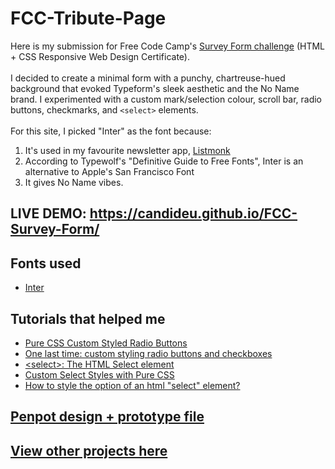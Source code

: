 # FCC-Tribute-Page


Here is my submission for Free Code Camp's [Survey Form challenge](https://www.freecodecamp.org/learn/responsive-web-design/responsive-web-design-projects/build-a-survey-form) (HTML + CSS Responsive Web Design Certificate).
<br><br>
I decided to create a minimal form with a punchy, chartreuse-hued background that evoked Typeform's sleek aesthetic and the No Name brand. I experimented with a custom mark/selection colour, scroll bar, radio buttons, checkmarks, and `<select>` elements.
<br><br>
For this site, I picked "Inter" as the font because:
1) It's used in my favourite newsletter app, [Listmonk](https://listmonk.app/)
2) According to Typewolf's "Definitive Guide to Free Fonts", Inter is an alternative to Apple's San Francisco Font
3) It gives No Name vibes.

## LIVE DEMO: https://candideu.github.io/FCC-Survey-Form/

## Fonts used
- [Inter](https://fonts.google.com/specimen/Inter)

## Tutorials that helped me
- [Pure CSS Custom Styled Radio Buttons](https://moderncss.dev/pure-css-custom-styled-radio-buttons/)
- [One last time: custom styling radio buttons and checkboxes](https://www.scottohara.me/blog/2021/09/24/custom-radio-checkbox-again.html)
- [\<select>: The HTML Select element](https://developer.mozilla.org/en-US/docs/Web/HTML/Element/select)
- [Custom Select Styles with Pure CSS](https://moderncss.dev/custom-select-styles-with-pure-css/)
- [How to style the option of an html "select" element?](https://stackoverflow.com/questions/7208786/how-to-style-the-option-of-an-html-select-element#comment50495089_7208814)

## [Penpot design + prototype file](https://design.penpot.app/#/view/99d546a0-5980-11ec-a5ae-e949c75b760d?page-id=c0b18c70-5980-11ec-ad7e-61a9277ea3dd&index=0&share-id=f52d2860-62db-11ec-95ac-c2b142838c8b)

## [View other projects here](https://github.com/candideu/Free-Code-Camp-Responsive-Web-Design-Projects)
